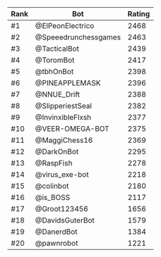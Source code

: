 Rank|Bot|Rating
---|---|---
#1|@ElPeonElectrico|2468
#2|@Speeedrunchessgames|2463
#3|@TacticalBot|2439
#4|@ToromBot|2417
#5|@tbhOnBot|2398
#6|@PINEAPPLEMASK|2396
#7|@NNUE_Drift|2388
#8|@SlipperiestSeal|2382
#9|@InvinxibleFlxsh|2377
#10|@VEER-OMEGA-BOT|2375
#11|@MaggiChess16|2369
#12|@DarkOnBot|2295
#13|@RaspFish|2278
#14|@virus_exe-bot|2218
#15|@colinbot|2180
#16|@is_BOSS|2117
#17|@Groot123456|1656
#18|@DavidsGuterBot|1579
#19|@DanerdBot|1384
#20|@pawnrobot|1221
